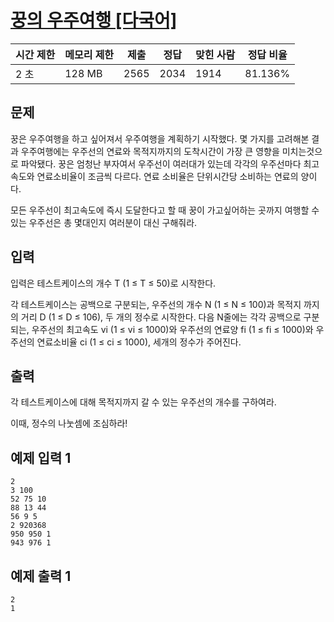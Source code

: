 # [꿍의 우주여행 [다국어]](https://www.acmicpc.net/problem/9501)

| 시간 제한 | 메모리 제한 | 제출 | 정답 | 맞힌 사람 | 정답 비율 |
| --- | --- | --- | --- | --- | --- |
| 2 초 | 128 MB | 2565 | 2034 | 1914 | 81.136% |

## 문제

꿍은 우주여행을 하고 싶어져서 우주여행을 계획하기 시작했다. 몇 가지를 고려해본 결과 우주여행에는 우주선의 연료와 목적지까지의 도착시간이 가장 큰 영향을 미치는것으로 파악됐다. 꿍은 엄청난 부자여서 우주선이 여러대가 있는데 각각의 우주선마다 최고속도와 연료소비율이 조금씩 다르다. 연료 소비율은 단위시간당 소비하는 연료의 양이다.

모든 우주선이 최고속도에 즉시 도달한다고 할 때 꿍이 가고싶어하는 곳까지 여행할 수 있는 우주선은 총 몇대인지 여러분이 대신 구해줘라.

## 입력

입력은 테스트케이스의 개수 T (1 ≤ T ≤ 50)로 시작한다.

각 테스트케이스는 공백으로 구분되는, 우주선의 개수 N (1 ≤ N ≤ 100)과 목적지 까지의 거리 D (1 ≤ D ≤ 106), 두 개의 정수로 시작한다. 다음 N줄에는 각각 공백으로 구분되는, 우주선의 최고속도 vi (1 ≤ vi ≤ 1000)와 우주선의 연료양 fi (1 ≤ fi ≤ 1000)와 우주선의 연료소비율 ci (1 ≤ ci ≤ 1000), 세개의 정수가 주어진다.

## 출력

각 테스트케이스에 대해 목적지까지 갈 수 있는 우주선의 개수를 구하여라.

이때, 정수의 나눗셈에 조심하라!

## 예제 입력 1

```
2
3 100
52 75 10
88 13 44
56 9 5
2 920368
950 950 1
943 976 1

```

## 예제 출력 1

```
2
1
```
